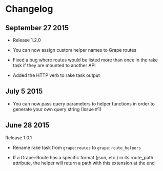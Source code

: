 # Changelog

## September 27 2015

* Release 1.2.0

* You can now assign custom helper names to Grape routes
* Fixed a bug where routes would be listed more than once in the rake task if they are mounted to another API
* Added the HTTP verb to rake task output

## July 5 2015

* You can now pass query parameters to helper functions in order to generate your own query string (Issue #1)

## June 28 2015

Release 1.0.1

* Rename rake task from `grape:routes` to `grape:route_helpers`

* If a Grape::Route has a specific format (json, etc.) in its route_path attribute, the helper will return a path with this extension at the end

